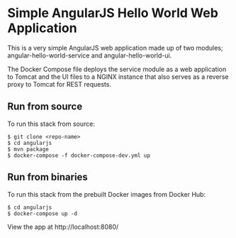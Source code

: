 # Simple AngularJS Hello World Web Application


This is a very simple AngularJS web application made up of two modules; angular-hello-world-service and angular-hello-world-ui.

The Docker Compose file deploys the service module as a web application to Tomcat and the UI files to a NGINX instance that also serves as a reverse proxy to Tomcat for REST requests.


## Run from source

To run this stack from source:

```
$ git clone <repo-name>
$ cd angularjs
$ mvn package
$ docker-compose -f docker-compose-dev.yml up
```

## Run from binaries

To run this stack from the prebuilt Docker images from Docker Hub:

```
$ cd angularjs
$ docker-compose up -d
```

View the app at http://localhost:8080/
